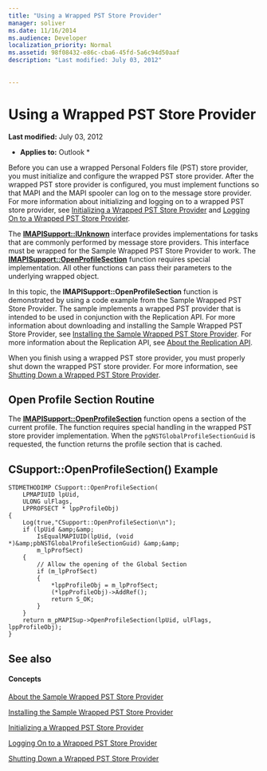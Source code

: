 ```yaml
---
title: "Using a Wrapped PST Store Provider"
manager: soliver
ms.date: 11/16/2014
ms.audience: Developer
localization_priority: Normal
ms.assetid: 98f08432-e86c-cba6-45fd-5a6c94d50aaf
description: "Last modified: July 03, 2012"
 
 
---
```


# Using a Wrapped PST Store Provider

 **Last modified:** July 03, 2012 
  
 * **Applies to:** Outlook * 
  
Before you can use a wrapped Personal Folders file (PST) store provider, you must initialize and configure the wrapped PST store provider. After the wrapped PST store provider is configured, you must implement functions so that MAPI and the MAPI spooler can log on to the message store provider. For more information about initializing and logging on to a wrapped PST store provider, see [Initializing a Wrapped PST Store Provider](initializing-a-wrapped-pst-store-provider.md) and [Logging On to a Wrapped PST Store Provider](logging-on-to-a-wrapped-pst-store-provider.md).
  
The **[IMAPISupport::IUnknown](imapisupportiunknown.md)** interface provides implementations for tasks that are commonly performed by message store providers. This interface must be wrapped for the Sample Wrapped PST Store Provider to work. The **[IMAPISupport::OpenProfileSection](imapisupport-openprofilesection.md)** function requires special implementation. All other functions can pass their parameters to the underlying wrapped object. 
  
In this topic, the **IMAPISupport::OpenProfileSection** function is demonstrated by using a code example from the Sample Wrapped PST Store Provider. The sample implements a wrapped PST provider that is intended to be used in conjunction with the Replication API. For more information about downloading and installing the Sample Wrapped PST Store Provider, see [Installing the Sample Wrapped PST Store Provider](installing-the-sample-wrapped-pst-store-provider.md). For more information about the Replication API, see [About the Replication API](about-the-replication-api.md).
  
When you finish using a wrapped PST store provider, you must properly shut down the wrapped PST store provider. For more information, see [Shutting Down a Wrapped PST Store Provider](shutting-down-a-wrapped-pst-store-provider.md).
  
## Open Profile Section Routine

The **[IMAPISupport::OpenProfileSection](imapisupport-openprofilesection.md)** function opens a section of the current profile. The function requires special handling in the wrapped PST store provider implementation. When the  `pgNSTGlobalProfileSectionGuid` is requested, the function returns the profile section that is cached. 
  
## CSupport::OpenProfileSection() Example

```
STDMETHODIMP CSupport::OpenProfileSection( 
    LPMAPIUID lpUid,     
    ULONG ulFlags, 
    LPPROFSECT * lppProfileObj) 
{ 
    Log(true,"CSupport::OpenProfileSection\n"); 
    if (lpUid &amp;&amp;  
        IsEqualMAPIUID(lpUid, (void *)&amp;pbNSTGlobalProfileSectionGuid) &amp;&amp;  
        m_lpProfSect) 
    {      
        // Allow the opening of the Global Section 
        if (m_lpProfSect) 
        { 
            *lppProfileObj = m_lpProfSect; 
            (*lppProfileObj)->AddRef(); 
            return S_OK; 
        } 
    } 
    return m_pMAPISup->OpenProfileSection(lpUid, ulFlags, lppProfileObj); 
}
```

## See also

#### Concepts

[About the Sample Wrapped PST Store Provider](about-the-sample-wrapped-pst-store-provider.md)
  
[Installing the Sample Wrapped PST Store Provider](installing-the-sample-wrapped-pst-store-provider.md)
  
[Initializing a Wrapped PST Store Provider](initializing-a-wrapped-pst-store-provider.md)
  
[Logging On to a Wrapped PST Store Provider](logging-on-to-a-wrapped-pst-store-provider.md)
  
[Shutting Down a Wrapped PST Store Provider](shutting-down-a-wrapped-pst-store-provider.md)


